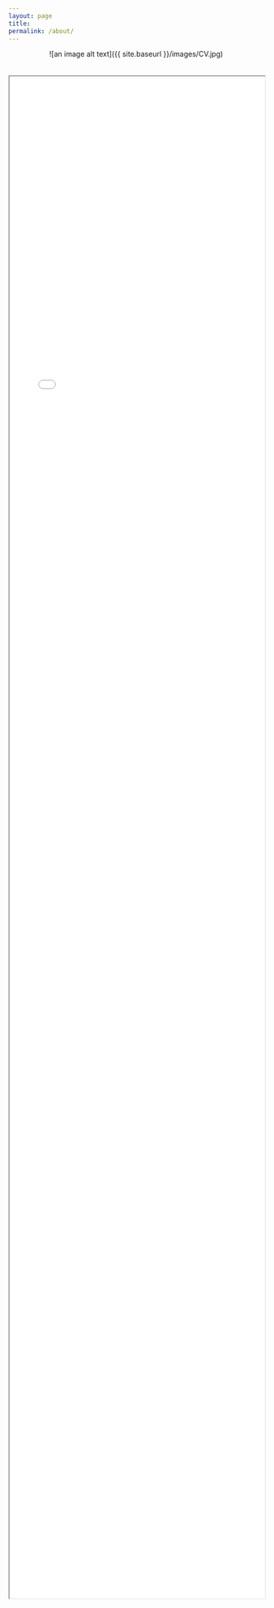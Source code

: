 ```yaml
---
layout: page
title:
permalink: /about/
---
```

<center>![an image alt text]({{ site.baseurl }}/images/CV.jpg)</center>
<br>
<br>
<iframe src="{{ site.baseurl }}/CV.pdf" height="3000px" width="100%"></iframe>
